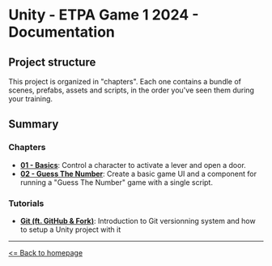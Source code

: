 # Unity - ETPA Game 1 2024 - Documentation

## Project structure

This project is organized in "chapters". Each one contains a bundle of scenes, prefabs, assets and scripts, in the order you've seen them during your training.

## Summary

### Chapters

- [**01 - Basics**](./01-basics.md): Control a character to activate a lever and open a door.
- [**02 - Guess The Number**](./02-guess-the-number.md): Create a basic game UI and a component for running a "Guess The Number" game with a single script.

### Tutorials

- [**Git (ft. GitHub & Fork)**](./git.md): Introduction to Git versionning system and how to setup a Unity project with it

---

[<= Back to homepage](../README.md)